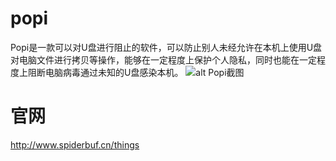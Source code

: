 # popi
Popi是一款可以对U盘进行阻止的软件，可以防止别人未经允许在本机上使用U盘对电脑文件进行拷贝等操作，能够在一定程度上保护个人隐私，同时也能在一定程度上阻断电脑病毒通过未知的U盘感染本机。
![alt Popi截图](http://www.spiderbuf.cn/static/images/popi.png)
# 官网
http://www.spiderbuf.cn/things
